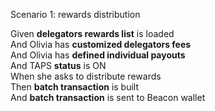 Scenario 1: rewards distribution

Given **delegators rewards list** is loaded  
And Olivia has **customized delegators fees**  
And Olivia has **defined individual payouts**  
And TAPS **status** is ON  
When she asks to distribute rewards  
Then **batch transaction** is built  
And **batch transaction** is sent to Beacon wallet  

